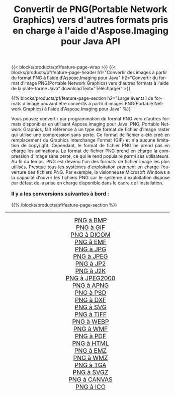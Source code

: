 ﻿---
title: Convertir de PNG(Portable Network Graphics) vers d'autres formats pris en charge à l'aide d'Aspose.Imaging pour Java API 
weight: 3920
url: /fr/java/conversion/from/png/ 
lang: fr
langdirlevel: 2
locales: zh-hans,ja,it,ru,de,es,fr,nl,id,lt,pl,pt,vi,tr,ko,zh-hant,ar,hi,th,sv,cs,uk,he
description: Aspose.Imaging peut facilement convertir de PNG(Portable Network Graphics) vers d'autres formats à l'aide de la plate-forme Java
---

{{< blocks/products/pf/feature-page-wrap >}}
{{< blocks/products/pf/feature-page-header h1="Convertir des images à partir du format PNG à l'aide d'Aspose.Imaging pour Java" h2="Convertir du format d'image PNG(Portable Network Graphics) vers d'autres formats à l'aide de la plate-forme Java" downloadText="Télécharger" >}}


{{% blocks/products/pf/feature-page-section  h2="Large éventail de formats d'image pouvant être convertis à partir d'images PNG(Portable Network Graphics) à l'aide d'Aspose.Imaging pour Java" %}}
<p align=justify>Vous pouvez convertir par programmation du format PNG vers d'autres formats disponibles en utilisant
Aspose.Imaging pour Java. PNG, Portable Network Graphics, fait référence à un type de format de fichier d'image raster qui utilise une compression sans perte. Ce format de fichier a été créé en remplacement du Graphics Interchange Format (GIF) et n'a aucune limitation de copyright. Cependant, le format de fichier PNG ne prend pas en charge les animations. Le format de fichier PNG prend en charge la compression d'image sans perte, ce qui le rend populaire parmi ses utilisateurs. Au fil du temps, PNG est devenu l'un des formats de fichier image les plus utilisés. Presque tous les systèmes d'exploitation prennent en charge l'ouverture des fichiers PNG. Par exemple, la visionneuse Microsoft Windows a la capacité d'ouvrir les fichiers PNG car le système d'exploitation dispose par défaut de la prise en charge disponible dans le cadre de l'installation.</p>
<h3 style="margin-top:16px;">
Il y a les conversions suivantes à bord :
</h3>
{{% /blocks/products/pf/feature-page-section %}}
<div class="container-fluid productfamilypage bg-gray">
    <div class="convertypes bg-gray agp-content section">
        <div class="container">
		<hr style="margin-left:-20px;"/>
		<div class="row other-converters" style="gap: 10px;font-size: 19px;text-align:center;">
		    <div class='col-md-3 other-converter remove-lp remove-rp'><a href="/imaging/fr/java/conversion/png-to-bmp/" style="padding:15px;">PNG à BMP</a></div><div class='col-md-3 other-converter remove-lp remove-rp'><a href="/imaging/fr/java/conversion/png-to-gif/" style="padding:15px;">PNG à GIF</a></div><div class='col-md-3 other-converter remove-lp remove-rp'><a href="/imaging/fr/java/conversion/png-to-dicom/" style="padding:15px;">PNG à DICOM</a></div><div class='col-md-3 other-converter remove-lp remove-rp'><a href="/imaging/fr/java/conversion/png-to-emf/" style="padding:15px;">PNG à EMF</a></div><div class='col-md-3 other-converter remove-lp remove-rp'><a href="/imaging/fr/java/conversion/png-to-jpg/" style="padding:15px;">PNG à JPG</a></div><div class='col-md-3 other-converter remove-lp remove-rp'><a href="/imaging/fr/java/conversion/png-to-jpeg/" style="padding:15px;">PNG à JPEG</a></div><div class='col-md-3 other-converter remove-lp remove-rp'><a href="/imaging/fr/java/conversion/png-to-jp2/" style="padding:15px;">PNG à JP2</a></div><div class='col-md-3 other-converter remove-lp remove-rp'><a href="/imaging/fr/java/conversion/png-to-j2k/" style="padding:15px;">PNG à J2K</a></div><div class='col-md-3 other-converter remove-lp remove-rp'><a href="/imaging/fr/java/conversion/png-to-jpeg2000/" style="padding:15px;">PNG à JPEG2000</a></div><div class='col-md-3 other-converter remove-lp remove-rp'><a href="/imaging/fr/java/conversion/png-to-apng/" style="padding:15px;">PNG à APNG</a></div><div class='col-md-3 other-converter remove-lp remove-rp'><a href="/imaging/fr/java/conversion/png-to-psd/" style="padding:15px;">PNG à PSD</a></div><div class='col-md-3 other-converter remove-lp remove-rp'><a href="/imaging/fr/java/conversion/png-to-dxf/" style="padding:15px;">PNG à DXF</a></div><div class='col-md-3 other-converter remove-lp remove-rp'><a href="/imaging/fr/java/conversion/png-to-svg/" style="padding:15px;">PNG à SVG</a></div><div class='col-md-3 other-converter remove-lp remove-rp'><a href="/imaging/fr/java/conversion/png-to-tiff/" style="padding:15px;">PNG à TIFF</a></div><div class='col-md-3 other-converter remove-lp remove-rp'><a href="/imaging/fr/java/conversion/png-to-webp/" style="padding:15px;">PNG à WEBP</a></div><div class='col-md-3 other-converter remove-lp remove-rp'><a href="/imaging/fr/java/conversion/png-to-wmf/" style="padding:15px;">PNG à WMF</a></div><div class='col-md-3 other-converter remove-lp remove-rp'><a href="/imaging/fr/java/conversion/png-to-pdf/" style="padding:15px;">PNG à PDF</a></div><div class='col-md-3 other-converter remove-lp remove-rp'><a href="/imaging/fr/java/conversion/png-to-html/" style="padding:15px;">PNG à HTML</a></div><div class='col-md-3 other-converter remove-lp remove-rp'><a href="/imaging/fr/java/conversion/png-to-emz/" style="padding:15px;">PNG à EMZ</a></div><div class='col-md-3 other-converter remove-lp remove-rp'><a href="/imaging/fr/java/conversion/png-to-wmz/" style="padding:15px;">PNG à WMZ</a></div><div class='col-md-3 other-converter remove-lp remove-rp'><a href="/imaging/fr/java/conversion/png-to-tga/" style="padding:15px;">PNG à TGA</a></div><div class='col-md-3 other-converter remove-lp remove-rp'><a href="/imaging/fr/java/conversion/png-to-svgz/" style="padding:15px;">PNG à SVGZ</a></div><div class='col-md-3 other-converter remove-lp remove-rp'><a href="/imaging/fr/java/conversion/png-to-canvas/" style="padding:15px;">PNG à CANVAS</a></div><div class='col-md-3 other-converter remove-lp remove-rp'><a href="/imaging/fr/java/conversion/png-to-ico/" style="padding:15px;">PNG à ICO</a></div>
                </div>
        </div>
    </div>
</div>
<br/>

